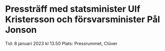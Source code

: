 # Pressträff med statsminister Ulf Kristersson och försvarsminister Pål Jonson

Tid: 8 januari 2023 kl 13.50
Plats: Pressrummet, Clüver
